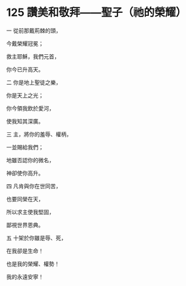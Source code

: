 # 125 讚美和敬拜——聖子（祂的榮耀）

一 從前那戴荊棘的頭，

今戴榮耀冠冕；

救主耶穌，我們元首，

你今已升高天。

二 你是地上聖徒之樂，

你是天上之光；

你今領我飲於愛河，

使我知其深廣。

三 主，將你的羞辱、權柄，

一並賜給我們；

地雖否認你的微名，

神卻使你高升。

四 凡肯與你在世同苦，

也要同榮在天，

所以求主使我堅固，

鄙視世界恩典。

五 十架於你雖是辱、死，

在我卻是生命！

也是我的榮耀、權勢！

我的永遠安寧！

